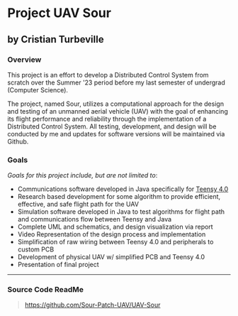 # Project UAV Sour
by Cristian Turbeville
---

### Overview

This project is an effort to develop a Distributed Control System from scratch over the Summer '23 period before my last semester of undergrad (Computer Science).

The project, named Sour, utilizes a computational approach for the design and testing of an unmanned aerial vehicle (UAV) with the goal of enhancing its flight performance and reliability through the implementation of a Distributed Control System. 
All testing, development, and design will be conducted by me and updates for software versions will be maintained via Github.

### Goals

_Goals for this project include, but are not limited to_:

- Communications software developed in Java specifically for [Teensy 4.0](https://www.pjrc.com/store/teensy40.html)
- Research based development for some algorithm to provide efficient, effective, and safe flight path for the UAV
- Simulation software developed in Java to test algorithms for flight path and communications flow between Teensy and Java
- Complete UML and schematics, and design visualization via report
- Video Representation of the design process and implementation
- Simplification of raw wiring between Teensy 4.0 and peripherals to custom PCB
- Development of physical UAV w/ simplified PCB and Teensy 4.0
- Presentation of final project
---

### Source Code ReadMe
> https://github.com/Sour-Patch-UAV/UAV-Sour
